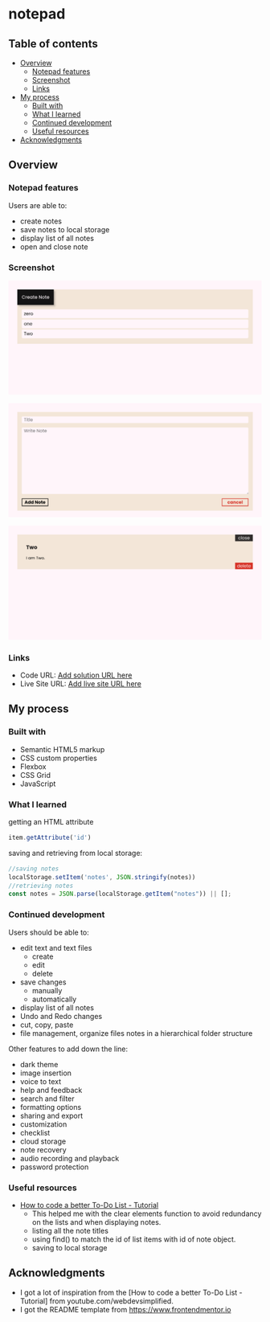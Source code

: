 # notepad

## Table of contents

- [Overview](#overview)
  - [Notepad features](#notepad-features)
  - [Screenshot](#screenshot)
  - [Links](#links)
- [My process](#my-process)
  - [Built with](#built-with)
  - [What I learned](#what-i-learned)
  - [Continued development](#continued-development)
  - [Useful resources](#useful-resources)
- [Acknowledgments](#acknowledgments)

## Overview

### Notepad features

Users are able to:

- create notes
- save notes to local storage
- display list of all notes
- open and close note


### Screenshot

![](./assets/screenshots/Screen%20Shot%202024-08-06%20at%2013.11.41.png)

![](./assets/screenshots/Screen%20Shot%202024-08-06%20at%2013.11.47.png)

![](./assets/screenshots/Screen%20Shot%202024-08-06%20at%2013.12.01.png)

### Links

- Code URL: [Add solution URL here](https://your-solution-url.com)
- Live Site URL: [Add live site URL here](https://your-live-site-url.com)

## My process

### Built with

- Semantic HTML5 markup
- CSS custom properties
- Flexbox
- CSS Grid
- JavaScript

### What I learned

getting an HTML attribute

```js
item.getAttribute('id')
```
saving and retrieving from local storage:

```js
//saving notes
localStorage.setItem('notes', JSON.stringify(notes))
//retrieving notes
const notes = JSON.parse(localStorage.getItem("notes")) || [];
```

### Continued development
Users should be able to:

- edit text and text files
  - create
  - edit
  - delete
- save changes
  - manually
  - automatically
- display list of all notes
- Undo and Redo changes
- cut, copy, paste
- file management, organize files notes in a hierarchical folder structure

Other features to add down the line:
- dark theme
- image insertion
- voice to text
- help and feedback
- search  and filter
- formatting options
- sharing and export
- customization
- checklist
- cloud storage
- note recovery
- audio recording and playback
- password protection


### Useful resources

- [How to code a better To-Do List - Tutorial](youtube.com/webdevsimplified) 
  - This helped me with the clear elements function to avoid redundancy on the lists and when displaying notes.
  - listing all the note titles
  - using find() to match the id of list items with id of note object.
  - saving to local storage

## Acknowledgments
- I got a lot of inspiration from the [How to code a better To-Do List - Tutorial] from youtube.com/webdevsimplified.
- I got the README template from https://www.frontendmentor.io
